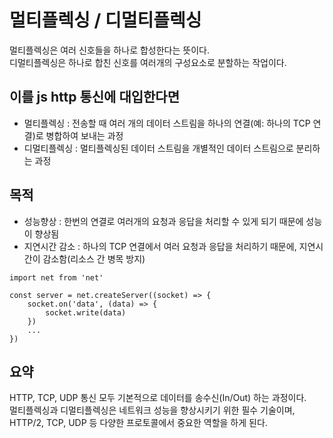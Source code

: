 # 멀티플렉싱 / 디멀티플렉싱

멀티플렉싱은 여러 신호들을 하나로 합성한다는 뜻이다.  
디멀티플렉싱은 하나로 합친 신호를 여러개의 구성요소로 분할하는 작업이다.

## 이를 js http 통신에 대입한다면

- 멀티플렉싱 : 전송할 때 여러 개의 데이터 스트림을 하나의 연결(예: 하나의 TCP 연결)로 병합하여 보내는 과정
- 디멀티플렉싱 : 멀티플렉싱된 데이터 스트림을 개별적인 데이터 스트림으로 분리하는 과정

## 목적

- 성능향상 : 한번의 연결로 여러개의 요청과 응답을 처리할 수 있게 되기 때문에 성능이 향상됨
- 지연시간 감소 : 하나의 TCP 연결에서 여러 요청과 응답을 처리하기 때문에, 지연시간이 감소함(리소스 간 병목 방지)

```
import net from 'net'

const server = net.createServer((socket) => {
    socket.on('data', (data) => {
        socket.write(data)
    })
    ...
})
```

## 요약

HTTP, TCP, UDP 통신 모두 기본적으로 데이터를 송수신(In/Out) 하는 과정이다.  
멀티플렉싱과 디멀티플렉싱은 네트워크 성능을 향상시키기 위한 필수 기술이며, HTTP/2, TCP, UDP 등 다양한 프로토콜에서 중요한 역할을 하게 된다.
